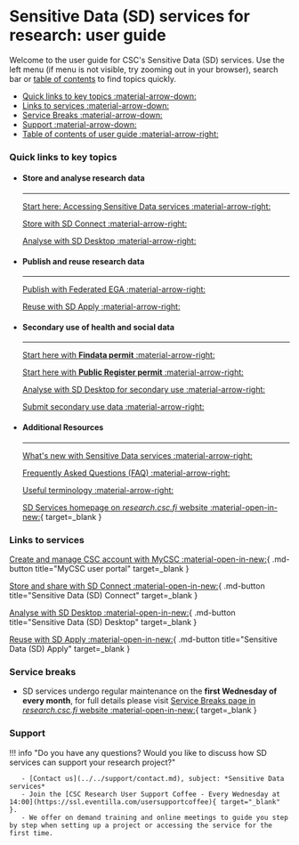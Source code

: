 # Sensitive Data (SD) services for research: user guide

Welcome to the user guide for CSC's Sensitive Data (SD) services. Use the left menu (if menu is not visible, try zooming out in your browser), search bar or [table of contents](sd-services-toc.md) to find topics quickly. 

- [Quick links to key topics :material-arrow-down:](#quick-links-to-key-topics)
- [Links to services :material-arrow-down:](#links-to-services)
- [Service Breaks :material-arrow-down:](#service-breaks)
- [Support :material-arrow-down:](#support)
- [Table of contents of user guide :material-arrow-right:](sd-services-toc.md)


### Quick links to key topics

<div class="grid cards csc-quick-links" markdown>

- #### Store and analyse research data

    ---

    [Start here: Accessing Sensitive Data services :material-arrow-right:](sd-access.md)

    [Store with SD Connect :material-arrow-right:](sd_connect.md)

    [Analyse with SD Desktop :material-arrow-right:](sd_desktop.md)


- #### Publish and reuse research data

    ---

    [Publish with Federated EGA :material-arrow-right:](federatedega.md)

    [Reuse with SD Apply :material-arrow-right:](sd-apply.md)


- #### Secondary use of health and social data

    ---

    [Start here with **Findata permit** :material-arrow-right:](findata-permit.md)

    [Start here with **Public Register permit** :material-arrow-right:](single-register-permit.md)

    [Analyse with SD Desktop for secondary use :material-arrow-right:](sd-desktop-audited.md)

    [Submit secondary use data :material-arrow-right:](single-register-submission.md)


- #### Additional Resources

    ---

    [What's new with Sensitive Data services :material-arrow-right:](../../support/wn/data-new.md)

    [Frequently Asked Questions (FAQ) :material-arrow-right:](../../support/faq/index.md)

    [Useful terminology :material-arrow-right:](sd-terminology.md)

    [SD Services homepage on _research.csc.fi_ website :material-open-in-new:](https://research.csc.fi/sensitive-data-services-for-research/){ target=_blank }

</div>


### Links to services

<div class="grid csc-quick-links csc-quick-links--portals" markdown>

[Create and manage CSC account with MyCSC :material-open-in-new:](https://my.csc.fi/){ .md-button title="MyCSC user portal" target=_blank }

[Store and share with SD Connect :material-open-in-new:](https://sd-connect.csc.fi/){ .md-button title="Sensitive Data (SD) Connect" target=_blank }

[Analyse with SD Desktop :material-open-in-new:](https://sd-desktop.csc.fi){ .md-button title="Sensitive Data (SD) Desktop" target=_blank }

[Reuse with SD Apply :material-open-in-new:](https://sd-apply.csc.fi/){ .md-button title="Sensitive Data (SD) Apply" target=_blank }

</div>


### Service breaks

* SD services undergo regular maintenance on the **first Wednesday of every month**, for full details please visit [Service Breaks page in _research.csc.fi_ website :material-open-in-new:](https://research.csc.fi/service-breaks){ target=_blank }


### Support

!!! info "Do you have any questions? Would you like to discuss how SD services can support your research project?"

       - [Contact us](../../support/contact.md), subject: *Sensitive Data services*
       - Join the [CSC Research User Support Coffee - Every Wednesday at 14:00](https://ssl.eventilla.com/usersupportcoffee){ target="_blank" }.
       - We offer on demand training and online meetings to guide you step by step when setting up a project or accessing the service for the first time.
